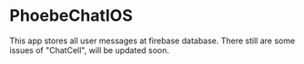 # PhoebeChatIOS
This app stores all user messages at firebase database.
There still are some issues of "ChatCell", will be updated soon.
